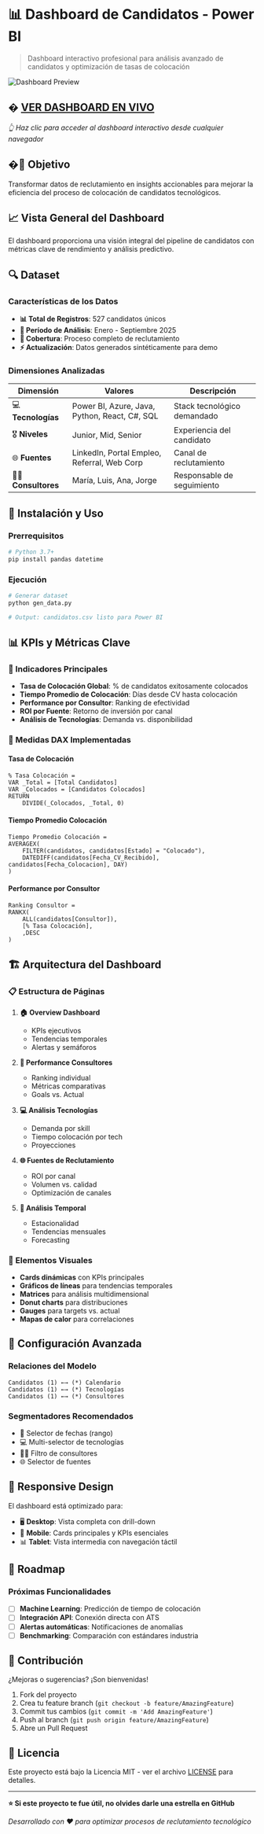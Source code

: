 # 📊 Dashboard de Candidatos - Power BI

> Dashboard interactivo profesional para análisis avanzado de candidatos y optimización de tasas de colocación

![Dashboard Preview](1.png)

## � **[VER DASHBOARD EN VIVO](https://anverpy.github.io/powerbi-candidatos/dashboard.html)** 
*👆 Haz clic para acceder al dashboard interactivo desde cualquier navegador*

## �🎯 Objetivo

Transformar datos de reclutamiento en insights accionables para mejorar la eficiencia del proceso de colocación de candidatos tecnológicos.

## 📈 Vista General del Dashboard

El dashboard proporciona una visión integral del pipeline de candidatos con métricas clave de rendimiento y análisis predictivo.

## 🔍 Dataset

### Características de los Datos
- **📊 Total de Registros**: 527 candidatos únicos
- **📅 Período de Análisis**: Enero - Septiembre 2025
- **🎯 Cobertura**: Proceso completo de reclutamiento
- **⚡ Actualización**: Datos generados sintéticamente para demo

### Dimensiones Analizadas
| Dimensión | Valores | Descripción |
|-----------|---------|-------------|
| 💻 **Tecnologías** | Power BI, Azure, Java, Python, React, C#, SQL | Stack tecnológico demandado |
| 🎖️ **Niveles** | Junior, Mid, Senior | Experiencia del candidato |
| 🌐 **Fuentes** | LinkedIn, Portal Empleo, Referral, Web Corp | Canal de reclutamiento |
| 👨‍💼 **Consultores** | María, Luis, Ana, Jorge | Responsable de seguimiento |

## 🚀 Instalación y Uso

### Prerrequisitos
```bash
# Python 3.7+
pip install pandas datetime
```

### Ejecución
```bash
# Generar dataset
python gen_data.py

# Output: candidatos.csv listo para Power BI
```

## 📊 KPIs y Métricas Clave

### 🎯 Indicadores Principales
- **Tasa de Colocación Global**: % de candidatos exitosamente colocados
- **Tiempo Promedio de Colocación**: Días desde CV hasta colocación
- **Performance por Consultor**: Ranking de efectividad
- **ROI por Fuente**: Retorno de inversión por canal
- **Análisis de Tecnologías**: Demanda vs. disponibilidad

### 📐 Medidas DAX Implementadas

#### Tasa de Colocación
```dax
% Tasa Colocación = 
VAR _Total = [Total Candidatos]
VAR _Colocados = [Candidatos Colocados]
RETURN
    DIVIDE(_Colocados, _Total, 0)
```

#### Tiempo Promedio Colocación
```dax
Tiempo Promedio Colocación = 
AVERAGEX(
    FILTER(candidatos, candidatos[Estado] = "Colocado"),
    DATEDIFF(candidatos[Fecha_CV_Recibido], candidatos[Fecha_Colocacion], DAY)
)
```

#### Performance por Consultor
```dax
Ranking Consultor = 
RANKX(
    ALL(candidatos[Consultor]), 
    [% Tasa Colocación],
    ,DESC
)
```

## 🏗️ Arquitectura del Dashboard

### 📋 Estructura de Páginas
1. **🏠 Overview Dashboard**
   - KPIs ejecutivos
   - Tendencias temporales
   - Alertas y semáforos

2. **👥 Performance Consultores**
   - Ranking individual
   - Métricas comparativas
   - Goals vs. Actual

3. **💻 Análisis Tecnologías**
   - Demanda por skill
   - Tiempo colocación por tech
   - Proyecciones

4. **🌐 Fuentes de Reclutamiento**
   - ROI por canal
   - Volumen vs. calidad
   - Optimización de canales

5. **📅 Análisis Temporal**
   - Estacionalidad
   - Tendencias mensuales
   - Forecasting

### 🎨 Elementos Visuales
- **Cards dinámicas** con KPIs principales
- **Gráficos de líneas** para tendencias temporales
- **Matrices** para análisis multidimensional
- **Donut charts** para distribuciones
- **Gauges** para targets vs. actual
- **Mapas de calor** para correlaciones

## 🔧 Configuración Avanzada

### Relaciones del Modelo
```
Candidatos (1) ←→ (*) Calendario
Candidatos (1) ←→ (*) Tecnologías
Candidatos (1) ←→ (*) Consultores
```

### Segmentadores Recomendados
- 📅 Selector de fechas (rango)
- 💻 Multi-selector de tecnologías
- 👨‍💼 Filtro de consultores
- 🌐 Selector de fuentes

## 📱 Responsive Design

El dashboard está optimizado para:
- 🖥️ **Desktop**: Vista completa con drill-down
- 📱 **Mobile**: Cards principales y KPIs esenciales
- 📊 **Tablet**: Vista intermedia con navegación táctil

## 🔮 Roadmap

### Próximas Funcionalidades
- [ ] **Machine Learning**: Predicción de tiempo de colocación
- [ ] **Integración API**: Conexión directa con ATS
- [ ] **Alertas automáticas**: Notificaciones de anomalías
- [ ] **Benchmarking**: Comparación con estándares industria

## 🤝 Contribución

¿Mejoras o sugerencias? ¡Son bienvenidas!

1. Fork del proyecto
2. Crea tu feature branch (`git checkout -b feature/AmazingFeature`)
3. Commit tus cambios (`git commit -m 'Add AmazingFeature'`)
4. Push al branch (`git push origin feature/AmazingFeature`)
5. Abre un Pull Request

## 📄 Licencia

Este proyecto está bajo la Licencia MIT - ver el archivo [LICENSE](LICENSE) para detalles.

---

**⭐ Si este proyecto te fue útil, no olvides darle una estrella en GitHub**

*Desarrollado con ❤️ para optimizar procesos de reclutamiento tecnológico*